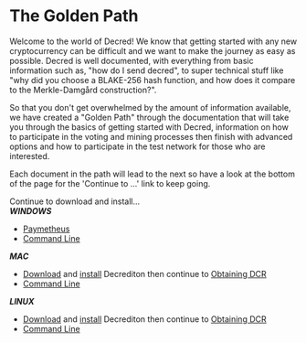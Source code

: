 # The Golden Path

Welcome to the world of Decred! We know that getting started with any new cryptocurrency
can be difficult and we want to make the journey as easy as possible. Decred is well
documented, with everything from basic information such as, "how do I send decred", to
super technical stuff like "why did you choose a BLAKE-256 hash function, and how does
it compare to the Merkle-Damgård construction?".

So that you don't get overwhelmed by the amount of information available, we have created
a "Golden Path" through the documentation that will take you through the basics of getting
started with Decred, information on how to participate in the voting and mining processes
then finish with advanced options and how to participate in the test network for those
who are interested. 

Each document in the path will lead to the next so have a look at the bottom of the page
for the 'Continue to ...' link to keep going.

Continue to download and install...  
***WINDOWS***

* [Paymetheus](/getting-started/install-guide#windows-installer)
* [Command Line](/getting-started/install-guide)

***MAC***

* [Download](https://github.com/decred/decred-binaries/releases) and [install](https://github.com/decred/decrediton) Decrediton then
continue to [Obtaining DCR](/getting-started/obtaining-dcr/)
* [Command Line](/getting-started/install-guide#)

***LINUX***

* [Download](https://github.com/decred/decred-binaries/releases) and [install](https://github.com/decred/decrediton) Decrediton then
continue to [Obtaining DCR](/getting-started/obtaining-dcr/)
* [Command Line](/getting-started/install-guide)
